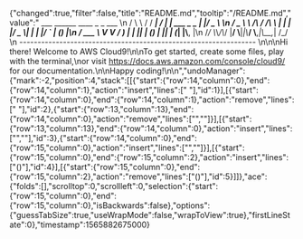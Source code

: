 {"changed":true,"filter":false,"title":"README.md","tooltip":"/README.md","value":"         ___        ______     ____ _                 _  ___  \n        / \\ \\      / / ___|   / ___| | ___  _   _  __| |/ _ \\ \n       / _ \\ \\ /\\ / /\\___ \\  | |   | |/ _ \\| | | |/ _` | (_) |\n      / ___ \\ V  V /  ___) | | |___| | (_) | |_| | (_| |\\__, |\n     /_/   \\_\\_/\\_/  |____/   \\____|_|\\___/ \\__,_|\\__,_|  /_/ \n ----------------------------------------------------------------- \n\n\nHi there! Welcome to AWS Cloud9!\n\nTo get started, create some files, play with the terminal,\nor visit https://docs.aws.amazon.com/console/cloud9/ for our documentation.\n\nHappy coding!\n\n","undoManager":{"mark":-2,"position":4,"stack":[[{"start":{"row":14,"column":0},"end":{"row":14,"column":1},"action":"insert","lines":[" "],"id":1}],[{"start":{"row":14,"column":0},"end":{"row":14,"column":1},"action":"remove","lines":[" "],"id":2},{"start":{"row":13,"column":13},"end":{"row":14,"column":0},"action":"remove","lines":["",""]}],[{"start":{"row":13,"column":13},"end":{"row":14,"column":0},"action":"insert","lines":["",""],"id":3},{"start":{"row":14,"column":0},"end":{"row":15,"column":0},"action":"insert","lines":["",""]}],[{"start":{"row":15,"column":0},"end":{"row":15,"column":2},"action":"insert","lines":["()"],"id":4}],[{"start":{"row":15,"column":0},"end":{"row":15,"column":2},"action":"remove","lines":["()"],"id":5}]]},"ace":{"folds":[],"scrolltop":0,"scrollleft":0,"selection":{"start":{"row":15,"column":0},"end":{"row":15,"column":0},"isBackwards":false},"options":{"guessTabSize":true,"useWrapMode":false,"wrapToView":true},"firstLineState":0},"timestamp":1565882675000}